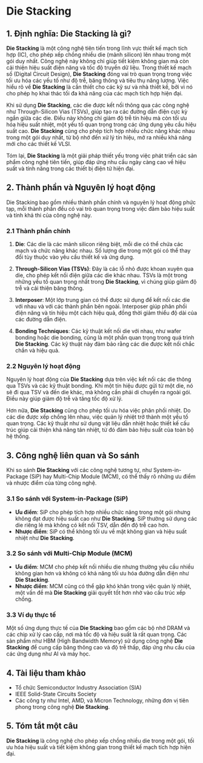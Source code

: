 # Die Stacking

## 1. Định nghĩa: **Die Stacking** là gì?
**Die Stacking** là một công nghệ tiên tiến trong lĩnh vực thiết kế mạch tích hợp (IC), cho phép xếp chồng nhiều die (mảnh silicon) lên nhau trong một gói duy nhất. Công nghệ này không chỉ giúp tiết kiệm không gian mà còn cải thiện hiệu suất điện năng và tốc độ truyền dữ liệu. Trong thiết kế mạch số (Digital Circuit Design), **Die Stacking** đóng vai trò quan trọng trong việc tối ưu hóa các yếu tố như độ trễ, băng thông và tiêu thụ năng lượng. Việc hiểu rõ về **Die Stacking** là cần thiết cho các kỹ sư và nhà thiết kế, bởi vì nó cho phép họ khai thác tối đa khả năng của các mạch tích hợp hiện đại.

Khi sử dụng **Die Stacking**, các die được kết nối thông qua các công nghệ như Through-Silicon Vias (TSVs), giúp tạo ra các đường dẫn điện cực kỳ ngắn giữa các die. Điều này không chỉ giảm độ trễ tín hiệu mà còn tối ưu hóa hiệu suất nhiệt, một yếu tố quan trọng trong các ứng dụng yêu cầu hiệu suất cao. **Die Stacking** cũng cho phép tích hợp nhiều chức năng khác nhau trong một gói duy nhất, từ bộ nhớ đến xử lý tín hiệu, mở ra nhiều khả năng mới cho các thiết kế VLSI.

Tóm lại, **Die Stacking** là một giải pháp thiết yếu trong việc phát triển các sản phẩm công nghệ tiên tiến, giúp đáp ứng nhu cầu ngày càng cao về hiệu suất và tính năng trong các thiết bị điện tử hiện đại. 

## 2. Thành phần và Nguyên lý hoạt động
Die Stacking bao gồm nhiều thành phần chính và nguyên lý hoạt động phức tạp, mỗi thành phần đều có vai trò quan trọng trong việc đảm bảo hiệu suất và tính khả thi của công nghệ này.

### 2.1 Thành phần chính
1. **Die**: Các die là các mảnh silicon riêng biệt, mỗi die có thể chứa các mạch và chức năng khác nhau. Số lượng die trong một gói có thể thay đổi tùy thuộc vào yêu cầu thiết kế và ứng dụng.
   
2. **Through-Silicon Vias (TSVs)**: Đây là các lỗ nhỏ được khoan xuyên qua die, cho phép kết nối điện giữa các die khác nhau. TSVs là một trong những yếu tố quan trọng nhất trong **Die Stacking**, vì chúng giúp giảm độ trễ và cải thiện băng thông.

3. **Interposer**: Một lớp trung gian có thể được sử dụng để kết nối các die với nhau và với các thành phần bên ngoài. Interposer giúp phân phối điện năng và tín hiệu một cách hiệu quả, đồng thời giảm thiểu độ dài của các đường dẫn điện.

4. **Bonding Techniques**: Các kỹ thuật kết nối die với nhau, như wafer bonding hoặc die bonding, cũng là một phần quan trọng trong quá trình **Die Stacking**. Các kỹ thuật này đảm bảo rằng các die được kết nối chắc chắn và hiệu quả.

### 2.2 Nguyên lý hoạt động
Nguyên lý hoạt động của **Die Stacking** dựa trên việc kết nối các die thông qua TSVs và các kỹ thuật bonding. Khi một tín hiệu được gửi từ một die, nó sẽ đi qua TSV và đến die khác, mà không cần phải di chuyển ra ngoài gói. Điều này giúp giảm độ trễ và tăng tốc độ xử lý.

Hơn nữa, **Die Stacking** cũng cho phép tối ưu hóa việc phân phối nhiệt. Do các die được xếp chồng lên nhau, việc quản lý nhiệt trở thành một yếu tố quan trọng. Các kỹ thuật như sử dụng vật liệu dẫn nhiệt hoặc thiết kế cấu trúc giúp cải thiện khả năng tản nhiệt, từ đó đảm bảo hiệu suất của toàn bộ hệ thống.

## 3. Công nghệ liên quan và So sánh
Khi so sánh **Die Stacking** với các công nghệ tương tự, như System-in-Package (SiP) hay Multi-Chip Module (MCM), có thể thấy rõ những ưu điểm và nhược điểm của từng công nghệ.

### 3.1 So sánh với System-in-Package (SiP)
- **Ưu điểm**: SiP cho phép tích hợp nhiều chức năng trong một gói nhưng không đạt được hiệu suất cao như **Die Stacking**. SiP thường sử dụng các die riêng lẻ mà không có kết nối TSV, dẫn đến độ trễ cao hơn.
- **Nhược điểm**: SiP có thể không tối ưu về mặt không gian và hiệu suất nhiệt như **Die Stacking**.

### 3.2 So sánh với Multi-Chip Module (MCM)
- **Ưu điểm**: MCM cho phép kết nối nhiều die nhưng thường yêu cầu nhiều không gian hơn và không có khả năng tối ưu hóa đường dẫn điện như **Die Stacking**.
- **Nhược điểm**: MCM cũng có thể gặp khó khăn trong việc quản lý nhiệt, một vấn đề mà **Die Stacking** giải quyết tốt hơn nhờ vào cấu trúc xếp chồng.

### 3.3 Ví dụ thực tế
Một số ứng dụng thực tế của **Die Stacking** bao gồm các bộ nhớ DRAM và các chip xử lý cao cấp, nơi mà tốc độ và hiệu suất là rất quan trọng. Các sản phẩm như HBM (High Bandwidth Memory) sử dụng công nghệ **Die Stacking** để cung cấp băng thông cao và độ trễ thấp, đáp ứng nhu cầu của các ứng dụng như AI và máy học.

## 4. Tài liệu tham khảo
- Tổ chức Semiconductor Industry Association (SIA)
- IEEE Solid-State Circuits Society
- Các công ty như Intel, AMD, và Micron Technology, những đơn vị tiên phong trong công nghệ **Die Stacking**.

## 5. Tóm tắt một câu
**Die Stacking** là công nghệ cho phép xếp chồng nhiều die trong một gói, tối ưu hóa hiệu suất và tiết kiệm không gian trong thiết kế mạch tích hợp hiện đại.